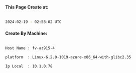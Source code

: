 
   
#### This Page Create at:

```bash

2024-02-19 - 02:58:02 UTC

```

#### Create By Machine:

```bash

Host Name : fv-az915-4

platform  : Linux-6.2.0-1019-azure-x86_64-with-glibc2.35

Ip Local  : 10.1.0.78

```

